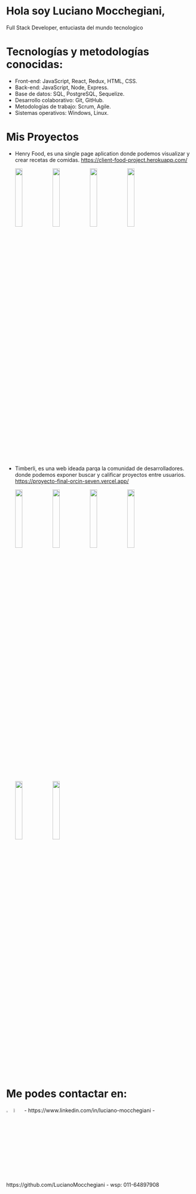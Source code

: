 # Hola soy Luciano Mocchegiani,
Full Stack Developer, entuciasta del mundo tecnologico

# Tecnologías y metodologías conocidas:
- Front-end: JavaScript, React, Redux, HTML, CSS.
- Back-end: JavaScript, Node, Express.
- Base de datos: SQL, PostgreSQL, Sequelize.
- Desarrollo colaborativo: Git, GitHub.
- Metodologías de trabajo: Scrum, Agile.
- Sistemas operativos: Windows, Linux.

# Mis Proyectos
- Henry Food, 
es una single page aplication donde podemos visualizar y crear recetas de comidas.
https://client-food-project.herokuapp.com/

    <img src=https://i.postimg.cc/rpLvYMnK/Captura-de-pantalla-de-2022-06-11-19-45-04.png width = 20% /> <img src=https://i.postimg.cc/HsqKVTCB/Captura-de-pantalla-de-2022-06-11-19-45-06.png width = 20% /> <img src=https://i.postimg.cc/nVwNfvS8/Captura-de-pantalla-de-2022-06-11-19-46-05.png width = 20% /> <img src=https://i.postimg.cc/sx18ZXX0/Captura-de-pantalla-de-2022-06-11-19-46-33.png width = 20% />


- Timberli, 
es una web ideada parqa la comunidad de desarrolladores. donde podemos exponer buscar y calificar proyectos entre usuarios.
https://proyecto-final-orcin-seven.vercel.app/

    <img src=https://i.postimg.cc/C14KDYqY/Captura-de-pantalla-de-2022-07-04-20-13-27.png width = 20% /> <img src=https://i.postimg.cc/SQTSpgLZ/Captura-de-pantalla-de-2022-07-04-20-13-32.png width = 20% /> <img src=https://i.postimg.cc/SNw5p9n2/Captura-de-pantalla-de-2022-07-04-20-14-00.png width = 20% /> <img src=https://i.postimg.cc/j5nWJBhS/Captura-de-pantalla-de-2022-07-04-20-13-54.png width = 20% /> <img src=https://i.postimg.cc/cL1rcvcj/Captura-de-pantalla-de-2022-07-04-20-13-41.png width = 20% /> <img src=https://i.postimg.cc/8C9cDtVQ/Captura-de-pantalla-de-2022-07-04-20-13-49.png width = 20% />

# Me podes contactar en:
<img src=https://cdn-icons-png.flaticon.com/512/61/61109.png width = 3% />
<img src=https://cdn.icon-icons.com/icons2/2783/PNG/512/social_whatsapp_icon_177148.png width = 5% />
- https://www.linkedin.com/in/luciano-mocchegiani
- https://github.com/LucianoMocchegiani
- wsp: 011-64897908
